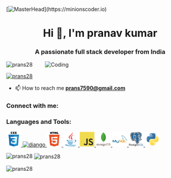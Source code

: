 [![MasterHead]([https://1.bp.blogspot.com/-7A4WynwLsM...](https://www.bing.com/images/search?view=detailV2&ccid=8RHPtj0R&id=E58E508D2FC95BD2A5A7F570389734C6EB5CEB09&thid=OIP.8RHPtj0RtJqx2432PmoAegHaEo&mediaurl=https%3A%2F%2Fth.bing.com%2Fth%2Fid%2FR.f111cfb63d11b49ab1db8df63e6a007a%3Frik%3DCetc68Y0lzhw9Q%26riu%3Dhttp%253a%252f%252fwonderfulengineering.com%252fwp-content%252fuploads%252f2014%252f04%252fcode-wallpaper-4.png%26ehk%3DhTl%252bAta%252bwA%252bcGQcrGBHzad0F%252f6ZsvZNZJ6%252bLR%252fy90N4%253d%26risl%3D%26pid%3DImgRaw%26r%3D0&exph=1200&expw=1920&q=Coder+Wallpaper&simid=608023896184336605&form=IRPRST&ck=35286671C36FA4F2EE0D99F56D447984&selectedindex=0&ajaxhist=0&ajaxserp=0&vt=0&sim=11))](https://minionscoder.io)
<h1 align="center">Hi 👋, I'm pranav kumar</h1>
<h3 align="center">A passionate full stack developer from India</h3>
<img align="right" alt="Coding" width="400" src="https://cdn.dribbble.com/users/116207..."/>
<p align="left"> <img src="https://komarev.com/ghpvc/?username=prans28&label=Profile%20views&color=0e75b6&style=flat" alt="prans28" /> </p>

<p align="left"> <a href="https://github.com/ryo-ma/github-profile-trophy"><img src="https://github-profile-trophy.vercel.app/?username=prans28" alt="prans28" /></a> </p>

- 📫 How to reach me **prans7590@gmail.com**

<h3 align="left">Connect with me:</h3>
<p align="left">
</p>

<h3 align="left">Languages and Tools:</h3>
<p align="left"> <a href="https://www.w3schools.com/css/" target="_blank" rel="noreferrer"> <img src="https://raw.githubusercontent.com/devicons/devicon/master/icons/css3/css3-original-wordmark.svg" alt="css3" width="40" height="40"/> </a> <a href="https://www.djangoproject.com/" target="_blank" rel="noreferrer"> <img src="https://cdn.worldvectorlogo.com/logos/django.svg" alt="django" width="40" height="40"/> </a> <a href="https://www.w3.org/html/" target="_blank" rel="noreferrer"> <img src="https://raw.githubusercontent.com/devicons/devicon/master/icons/html5/html5-original-wordmark.svg" alt="html5" width="40" height="40"/> </a> <a href="https://www.java.com" target="_blank" rel="noreferrer"> <img src="https://raw.githubusercontent.com/devicons/devicon/master/icons/java/java-original.svg" alt="java" width="40" height="40"/> </a> <a href="https://developer.mozilla.org/en-US/docs/Web/JavaScript" target="_blank" rel="noreferrer"> <img src="https://raw.githubusercontent.com/devicons/devicon/master/icons/javascript/javascript-original.svg" alt="javascript" width="40" height="40"/> </a> <a href="https://www.mongodb.com/" target="_blank" rel="noreferrer"> <img src="https://raw.githubusercontent.com/devicons/devicon/master/icons/mongodb/mongodb-original-wordmark.svg" alt="mongodb" width="40" height="40"/> </a> <a href="https://www.mysql.com/" target="_blank" rel="noreferrer"> <img src="https://raw.githubusercontent.com/devicons/devicon/master/icons/mysql/mysql-original-wordmark.svg" alt="mysql" width="40" height="40"/> </a> <a href="https://www.postgresql.org" target="_blank" rel="noreferrer"> <img src="https://raw.githubusercontent.com/devicons/devicon/master/icons/postgresql/postgresql-original-wordmark.svg" alt="postgresql" width="40" height="40"/> </a> <a href="https://www.python.org" target="_blank" rel="noreferrer"> <img src="https://raw.githubusercontent.com/devicons/devicon/master/icons/python/python-original.svg" alt="python" width="40" height="40"/> </a> </p>

<p><img align="left" src="https://github-readme-stats.vercel.app/api/top-langs?username=prans28&show_icons=true&locale=en&layout=compact" alt="prans28" /></p>

<p>&nbsp;<img align="center" src="https://github-readme-stats.vercel.app/api?username=prans28&show_icons=true&locale=en" alt="prans28" /></p>

<p><img align="center" src="https://github-readme-streak-stats.herokuapp.com/?user=prans28&" alt="prans28" /></p>
